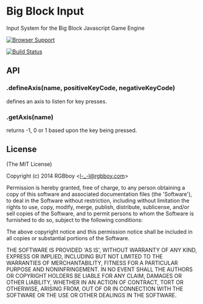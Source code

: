 # Big Block Input

Input System for the Big Block Javascript Game Engine

[![Browser Support](https://ci.testling.com/rgbboy/big-block-input.png)
](https://ci.testling.com/RGBboy/big-block-input)

[![Build Status](https://secure.travis-ci.org/RGBboy/big-block-input.png)](http://travis-ci.org/RGBboy/big-block-input)

## API

### .defineAxis(name, positiveKeyCode, negativeKeyCode)

defines an axis to listen for key presses.

### .getAxis(name)

returns -1, 0 or 1 based upon the key being pressed.

## License 

(The MIT License)

Copyright (c) 2014 RGBboy &lt;l-_-l@rgbboy.com&gt;

Permission is hereby granted, free of charge, to any person obtaining
a copy of this software and associated documentation files (the
'Software'), to deal in the Software without restriction, including
without limitation the rights to use, copy, modify, merge, publish,
distribute, sublicense, and/or sell copies of the Software, and to
permit persons to whom the Software is furnished to do so, subject to
the following conditions:

The above copyright notice and this permission notice shall be
included in all copies or substantial portions of the Software.

THE SOFTWARE IS PROVIDED 'AS IS', WITHOUT WARRANTY OF ANY KIND,
EXPRESS OR IMPLIED, INCLUDING BUT NOT LIMITED TO THE WARRANTIES OF
MERCHANTABILITY, FITNESS FOR A PARTICULAR PURPOSE AND NONINFRINGEMENT.
IN NO EVENT SHALL THE AUTHORS OR COPYRIGHT HOLDERS BE LIABLE FOR ANY
CLAIM, DAMAGES OR OTHER LIABILITY, WHETHER IN AN ACTION OF CONTRACT,
TORT OR OTHERWISE, ARISING FROM, OUT OF OR IN CONNECTION WITH THE
SOFTWARE OR THE USE OR OTHER DEALINGS IN THE SOFTWARE.
